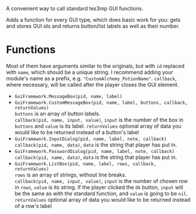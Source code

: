 A convenient way to call standard tes3mp GUI functions.

Adds a function for every GUI type, which does basic work for you: gets and stores GUI ids and returns button/list labels as well as their number.

Functions
=====
Most of them have arguments similar to the originals, but with `id` replaced with `name`, which should be a unique string. I recommend adding your module's name as a prefix, e.g. `"CustomAlchemy_PotionName"`. `callback`, where necessary, will be called after the player closes the GUI element.
* `GuiFramework.MessageBox(pid, name, label)`
* `GuiFramework.CustomMessageBox(pid, name, label, buttons, callback, returnValues)`  
  `buttons` is an array of button labels.  
  `callback(pid, name, input, value)`, `input` is the number of the box in `buttons` and `value` is its label.
  `returnValues` optional array of data you would like to be returned instead of a button's label
* `GuiFramework.InputDialog(pid, name, label, note, callback)`  
  `callback(pid, name, data)`, `data` is the string that player has put in.
* `GuiFramework.PasswordDialog(pid, name, label, note, callback)`  
  `callback(pid, name, data)`, `data` is the string that player has put in.
* `GuiFramework.ListBox(pid, name, label, rows, callback, returnValues)`  
  `rows` is an array of strings, without line breaks.  
  `callback(pid, name, input, value)`, `input` is the number of chosen row in `rows`, `value` is its string. If the player clicked the `Ok` button, `input` will be the same as with the standard function, and `value` is going to be `nil`.  
  `returnValues` optional array of data you would like to be returned instead of a row's label